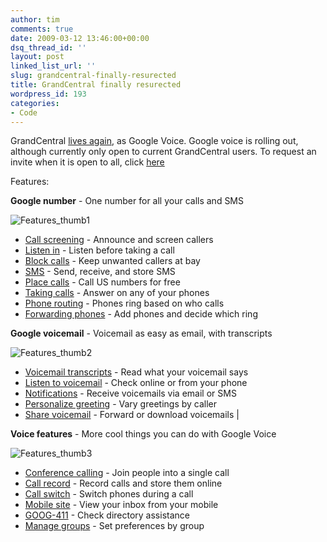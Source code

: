 ```yaml
---
author: tim
comments: true
date: 2009-03-12 13:46:00+00:00
dsq_thread_id: ''
layout: post
linked_list_url: ''
slug: grandcentral-finally-resurected
title: GrandCentral finally resurected
wordpress_id: 193
categories:
- Code
---
```


GrandCentral [lives again](http://googleblog.blogspot.com/2009/03/here-comes-google-voice.html), as Google Voice.  Google voice is rolling out, although
currently only open to current GrandCentral users.  To request an invite when
it is open to all, click
[here](http://services.google.com/fb/forms/googlevoiceinvite)  
  
Features:  
  
  

**Google number** \- One number for all your calls and SMS

![Features_thumb1](https://www.google.com/voice/resources/3664525910-features_thumb1.jpg)  
  
  * [Call screening](https://www.google.com/voice/about#) \- Announce and screen callers 
  * [Listen in](https://www.google.com/voice/about#) \- Listen before taking a call 
  * [Block calls](https://www.google.com/voice/about#) \- Keep unwanted callers at bay 
  * [SMS](https://www.google.com/voice/about#) \- Send, receive, and store SMS 
  * [Place calls](https://www.google.com/voice/about#) \- Call US numbers for free 
  * [Taking calls](https://www.google.com/voice/about#) \- Answer on any of your phones 
  * [Phone routing](https://www.google.com/voice/about#) \- Phones ring based on who calls 
  * [Forwarding phones](https://www.google.com/voice/about#) \- Add phones and decide which ring 
  
**Google voicemail** \- Voicemail as easy as email, with transcripts

![Features_thumb2](https://www.google.com/voice/resources/4096164457-features_thumb2.jpg)  
  
  * [Voicemail transcripts](https://www.google.com/voice/about#) \- Read what your voicemail says 
  * [Listen to voicemail](https://www.google.com/voice/about#) \- Check online or from your phone 
  * [Notifications](https://www.google.com/voice/about#) \- Receive voicemails via email or SMS 
  * [Personalize greeting](https://www.google.com/voice/about#) \- Vary greetings by caller 
  * [Share voicemail](https://www.google.com/voice/about#) \- Forward or download voicemails 
|  
  
  
**Voice features** \- More cool things you can do with Google Voice

![Features_thumb3](https://www.google.com/voice/resources/67413083-features_thumb3.jpg)  
  
  * [Conference calling](https://www.google.com/voice/about#) \- Join people into a single call 
  * [Call record](https://www.google.com/voice/about#) \- Record calls and store them online 
  * [Call switch](https://www.google.com/voice/about#) \- Switch phones during a call 
  * [Mobile site](https://www.google.com/voice/about#) \- View your inbox from your mobile 
  * [GOOG-411](https://www.google.com/voice/about#) \- Check directory assistance 
  * [Manage groups](https://www.google.com/voice/about#) \- Set preferences by group 